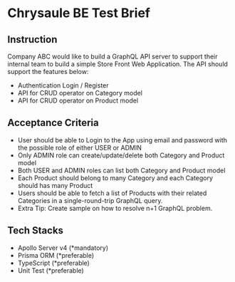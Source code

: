 # Chrysaule BE Test Brief

## Instruction

Company ABC would like to build a GraphQL API server to support their internal team to build a simple Store Front Web Application. The API should support the features below:

- Authentication Login / Register
- API for CRUD operator on Category model
- API for CRUD operator on Product model

## Acceptance Criteria

- User should be able to Login to the App using email and password with the possible role of either USER or ADMIN
- Only ADMIN role can create/update/delete both Category and Product model
- Both USER and ADMIN roles can list both Category and Product model
- Each Product should belong to many Category and each Category should has many Product
- Users should be able to fetch a list of Products with their related Categories in a single-round-trip GraphQL query.
- Extra Tip: Create sample on how to resolve n+1 GraphQL problem.

## Tech Stacks

- Apollo Server v4 (\*mandatory)
- Prisma ORM (\*preferable)
- TypeScript (\*preferable)
- Unit Test (\*preferable)

